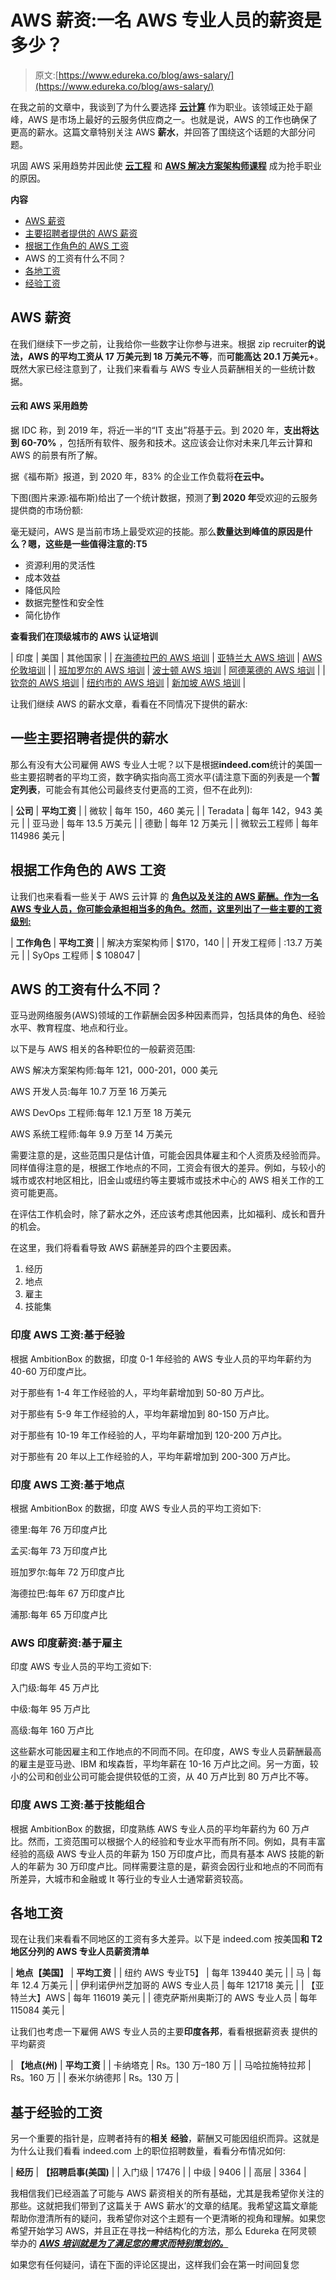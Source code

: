 # AWS 薪资:一名 AWS 专业人员的薪资是多少？

> 原文:[https://www.edureka.co/blog/aws-salary/](https://www.edureka.co/blog/aws-salary/)

在我之前的文章中，我谈到了为什么要选择 **[云计算](https://www.edureka.co/blog/what-is-cloud-computing/)** 作为职业。该领域正处于巅峰，AWS 是市场上最好的云服务供应商之一。也就是说，AWS 的工作也确保了更高的薪水。这篇文章特别关注 AWS **薪水**，并回答了围绕这个话题的大部分问题。

巩固 AWS 采用趋势并因此使 **[云工程](https://www.edureka.co/blog/cloud-engineer-roles-and-responsibilities/)** 和 **[AWS 解决方案架构师课程](https://www.edureka.co/aws-certification-training)** 成为抢手职业的原因。

**内容**

*   [AWS 薪资](#Salary)
*   [主要招聘者提供的 AWS 薪资](#Major)
*   [根据工作角色的 AWS 工资](#Job)
*   AWS 的工资有什么不同？
*   [各地工资](#Location)
*   [经验工资](#Exp)

## **AWS 薪资**

在我们继续下一步之前，让我给你一些数字让你参与进来。根据 zip recruiter**的说法，AWS 的平均工资从 17 万美元到 18 万美元不等**，而**可能高达 20.1 万美元+**。既然大家已经注意到了，让我们来看看与 AWS 专业人员薪酬相关的一些统计数据。

#### **云和 AWS 采用趋势**

据 IDC 称，到 2019 年，将近一半的“IT 支出”将基于云。到 2020 年，**支出将达到 60-70%** ，包括所有软件、服务和技术。这应该会让你对未来几年云计算和 AWS 的前景有所了解。

据《福布斯》报道，到 2020 年，83% 的企业工作负载将**在云中。**

下图(图片来源:福布斯)给出了一个统计数据，预测了**到 2020 年**受欢迎的云服务提供商的市场份额:

毫无疑问，AWS 是当前市场上最受欢迎的技能。那么**数量达到峰值的原因是什么？嗯，这些是一些值得注意的:T5**

*   资源利用的灵活性
*   成本效益
*   降低风险
*   数据完整性和安全性
*   简化协作

**查看我们在顶级城市的 AWS 认证培训**

| 印度 | 美国 | 其他国家 |
| [在海德拉巴的 AWS 培训](https://www.edureka.co/aws-certification-training-hyderabad) | [亚特兰大 AWS 培训](https://www.edureka.co/aws-certification-training-atlanta) | [AWS 伦敦培训](https://www.edureka.co/aws-certification-training-london) |
| [班加罗尔的 AWS 培训](https://www.edureka.co/aws-certification-training-bangalore) | [波士顿 AWS 培训](https://www.edureka.co/aws-certification-training-boston) | [阿德莱德的 AWS 培训](https://www.edureka.co/aws-certification-training-adelaide) |
| [钦奈的 AWS 培训](https://www.edureka.co/aws-certification-training-chennai) | [纽约市的 AWS 培训](https://www.edureka.co/aws-certification-training-new-york-city) | [新加坡 AWS 培训](https://www.edureka.co/aws-certification-training-singapore) |

让我们继续 AWS 的薪水文章，看看在不同情况下提供的薪水:

## 一些主要招聘者提供的薪水

那么有没有大公司雇佣 AWS 专业人士呢？以下是根据**indeed.com**统计的美国一些主要招聘者的平均工资，数字确实指向高工资水平(请注意下面的列表是一个**暂定列表**，可能会有其他公司最终支付更高的工资，但不在此列):

| **公司** | **平均工资** |
| 微软 | 每年 150，460 美元 |
| Teradata | 每年 142，943 美元 |
| 亚马逊 | 每年 13.5 万美元 |
| 德勤 | 每年 12 万美元 |
| 微软云工程师 | 每年 114986 美元 |

## **根据工作角色的 AWS 工资**

让我们也来看看一些关于 AWS 云计算 的 [**角色以及关注的 AWS 薪酬。作为一名 AWS 专业人员，你可能会承担相当多的角色。然而，这里列出了一些主要的工资级别:**](https://www.edureka.co/blog/cloud-engineer-roles-and-responsibilities/)

| **工作角色** | **平均工资** |
| 解决方案架构师 | $170，140 |
| 开发工程师 | :13.7 万美元 |
| SyOps 工程师 | $ 108047 |

## AWS 的工资有什么不同？

亚马逊网络服务(AWS)领域的工作薪酬会因多种因素而异，包括具体的角色、经验水平、教育程度、地点和行业。

以下是与 AWS 相关的各种职位的一般薪资范围:

AWS 解决方案架构师:每年 121，000-201，000 美元

AWS 开发人员:每年 10.7 万至 16 万美元

AWS DevOps 工程师:每年 12.1 万至 18 万美元

AWS 系统工程师:每年 9.9 万至 14 万美元

需要注意的是，这些范围只是估计值，可能会因具体雇主和个人资质及经验而异。同样值得注意的是，根据工作地点的不同，工资会有很大的差异。例如，与较小的城市或农村地区相比，旧金山或纽约等主要城市或技术中心的 AWS 相关工作的工资可能更高。

在评估工作机会时，除了薪水之外，还应该考虑其他因素，比如福利、成长和晋升的机会。

在这里，我们将看看导致 AWS 薪酬差异的四个主要因素。

1.  经历
2.  地点
3.  雇主
4.  技能集

### **印度 AWS 工资:基于经验**

根据 AmbitionBox 的数据，印度 0-1 年经验的 AWS 专业人员的平均年薪约为 40-60 万印度卢比。

对于那些有 1-4 年工作经验的人，平均年薪增加到 50-80 万卢比。

对于那些有 5-9 年工作经验的人，平均年薪增加到 80-150 万卢比。

对于那些有 10-19 年工作经验的人，平均年薪增加到 120-200 万卢比。

对于那些有 20 年以上工作经验的人，平均年薪增加到 200-300 万卢比。

### **印度 AWS 工资:基于地点**

根据 AmbitionBox 的数据，印度 AWS 专业人员的平均工资如下:

德里:每年 76 万印度卢比

孟买:每年 73 万印度卢比

班加罗尔:每年 72 万印度卢比

海德拉巴:每年 67 万印度卢比

浦那:每年 65 万印度卢比

### **AWS 印度薪资:基于雇主**

印度 AWS 专业人员的平均工资如下:

入门级:每年 45 万卢比

中级:每年 95 万卢比

高级:每年 160 万卢比

这些薪水可能因雇主和工作地点的不同而不同。在印度，AWS 专业人员薪酬最高的雇主是亚马逊、IBM 和埃森哲，平均年薪在 10-16 万卢比之间。另一方面，较小的公司和创业公司可能会提供较低的工资，从 40 万卢比到 80 万卢比不等。

### **印度 AWS 工资:基于技能组合**

根据 AmbitionBox 的数据，印度熟练 AWS 专业人员的平均年薪约为 60 万卢比。然而，工资范围可以根据个人的经验和专业水平而有所不同。例如，具有丰富经验的高级 AWS 专业人员的年薪为 150 万印度卢比，而具有基本 AWS 技能的新人的年薪为 30 万印度卢比。同样需要注意的是，薪资会因行业和地点的不同而有所差异，大城市和金融或 It 等行业的专业人士通常薪资较高。

## **各地工资**

现在让我们来看看不同地区的工资有多大差异。以下是 indeed.com 按美国**和 T2 地区分列的 AWS 专业人员薪资清单**

| **地点【美国】** | **平均工资** |
| 纽约 AWS 专业T5】 | 每年 139440 美元 |
| 马 | 每年 12.4 万美元 |
| 伊利诺伊州芝加哥的 AWS 专业人员 | 每年 121718 美元 |
| 【亚特兰大】AWS | 每年 116019 美元 |
| 德克萨斯州奥斯汀的 AWS 专业人员 | 每年 115084 美元 |

让我们也考虑一下雇佣 AWS 专业人员的主要**印度各邦**，看看根据薪资表 提供的平均薪资

| **【地点(州)** | **平均工资** |
| 卡纳塔克 | Rs。130 万–180 万 |
| 马哈拉施特拉邦 | Rs。160 万 |
| 泰米尔纳德邦 | Rs。130 万 |

## **基于经验的工资**

另一个重要的指针是，应聘者持有的**相关** **经验**，薪酬又可能因组织而异。这就是为什么让我们看看 indeed.com 上的职位招聘数量，看看分布情况如何:

| **经历** | **【招聘启事(美国)** |
| 入门级 | 17476 |
| 中级 | 9406 |
| 高层 | 3364 |

我相信我们已经涵盖了可能与 AWS 薪资相关的所有基础，尤其是我希望你关注的那些。这就把我们带到了这篇关于 AWS 薪水’的文章的结尾。我希望这篇文章能帮助你澄清所有的疑问，我希望你对这个主题有一个更清晰的视角和理解。如果您希望开始学习 AWS，并且正在寻找一种结构化的方法，那么 Edureka 在阿灵顿 举办的 ***[AWS 培训就是为了满足您的需求而特别策划的。](https://www.edureka.co/aws-certification-training-arlington)***

如果您有任何疑问，请在下面的评论区提出，这样我们会在第一时间回复您